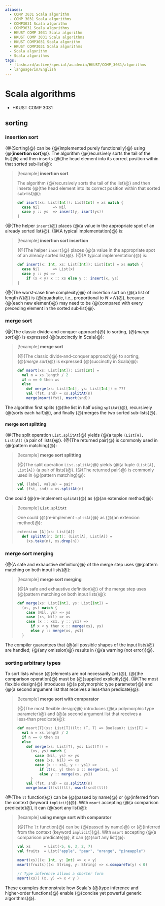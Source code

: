 ```yaml
---
aliases:
  - COMP 3031 Scala algorithm
  - COMP 3031 Scala algorithms
  - COMP3031 Scala algorithm
  - COMP3031 Scala algorithms
  - HKUST COMP 3031 Scala algorithm
  - HKUST COMP 3031 Scala algorithms
  - HKUST COMP3031 Scala algorithm
  - HKUST COMP3031 Scala algorithms
  - Scala algorithm
  - Scala algorithms
tags:
  - flashcard/active/special/academia/HKUST/COMP_3031/algorithms
  - language/in/English
---
```


# Scala algorithms

- HKUST COMP 3031

## sorting

### insertion sort

{@{Sorting}@} can be {@{implemented purely functionally}@} using {@{__insertion sort__}@}. The algorithm {@{recursively sorts the tail of the list}@} and then inserts {@{the head element into its correct position within that sorted sub‑list}@}: <!--SR:!2025-12-02,27,290!2025-11-12,16,290!2026-01-11,61,310!2026-01-07,58,310!2026-01-08,58,310-->

> [!example] __insertion sort__
>
> The algorithm {@{recursively sorts the tail of the list}@} and then inserts {@{the head element into its correct position within that sorted sub‑list}@}:
>
> ```Scala
> def isort(xs: List[Int]): List[Int] = xs match {
>   case Nil      => Nil
>   case y :: ys  => insert(y, isort(ys))
> }
> ```
<!--SR:!2026-01-10,60,310!2026-01-13,63,310-->

{@{The helper `insert`}@} places {@{a value in the appropriate spot of an already sorted list}@}. {@{A typical implementation}@} is: <!--SR:!2026-01-04,55,310!2026-01-08,58,310!2026-01-11,61,310-->

> [!example] __insertion sort insertion__
>
> {@{The helper `insert`}@} places {@{a value in the appropriate spot of an already sorted list}@}. {@{A typical implementation}@} is:
>
> ```Scala
> def insert(x: Int, xs: List[Int]): List[Int] = xs match {
>   case Nil      => List(x)
>   case y :: ys =>
>     if (x < y) x :: xs else y :: insert(x, ys)
> }
> ```
<!--SR:!2026-01-06,57,310!2026-01-05,56,310!2025-12-21,43,290-->

{@{The worst‑case time complexity}@} of insertion sort on {@{a list of length _N_}@} is {@{quadratic, i.e., proportional to $N \times N$}@}, because {@{each new element}@} may need to be {@{compared with every preceding element in the sorted sub‑list}@}. <!--SR:!2025-11-12,16,290!2025-11-12,16,290!2025-11-12,16,290!2025-11-12,16,290!2026-01-05,56,310-->

### merge sort

{@{The classic divide‑and‑conquer approach}@} to sorting, {@{_merge sort_}@} is expressed {@{succinctly in Scala}@}: <!--SR:!2025-11-12,16,290!2026-01-08,58,310!2025-11-12,16,290-->

> [!example] __merge sort__
>
> {@{The classic divide‑and‑conquer approach}@} to sorting, {@{_merge sort_}@} is expressed {@{succinctly in Scala}@}:
>
> ```Scala
> def msort(xs: List[Int]): List[Int] =
>   val n = xs.length / 2
>   if n == 0 then xs
>   else
>     def merge(xs: List[Int], ys: List[Int]) = ???
>     val (fst, snd) = xs.splitAt(n)
>     merge(msort(fst), msort(snd))
> ```
<!--SR:!2026-01-09,59,310!2026-01-06,57,310!2025-12-21,43,290-->

The algorithm first splits {@{the list in half using `splitAt`}@}, recursively {@{sorts each half}@}, and finally {@{merges the two sorted sub‑lists}@}. <!--SR:!2026-01-05,56,310!2026-01-04,55,310!2026-01-07,58,310-->

#### merge sort splitting

{@{The split operation `List.splitAt`}@} yields {@{a tuple `(List[A], List[A])` \(a pair of lists\)}@}. {@{The returned pair}@} is commonly used in {@{pattern matching}@}: <!--SR:!2025-11-12,16,290!2026-01-07,58,310!2026-01-04,55,310!2026-01-13,63,310-->

> [!example] __merge sort splitting__
>
> {@{The split operation `List.splitAt`}@} yields {@{a tuple `(List[A], List[A])` \(a pair of lists\)}@}. {@{The returned pair}@} is commonly used in {@{pattern matching}@}:
>
> ```Scala
> val (label, value) = pair
> val (fst, snd) = xs.splitAt(n)
> ```
<!--SR:!2025-11-12,16,290!2026-01-05,56,310!2026-01-12,62,310!2026-01-06,57,310-->

One could {@{re‑implement `splitAt`}@} as {@{an extension method}@}: <!--SR:!2026-01-08,58,310!2026-01-05,56,310-->

> [!example] __`List.splitAt`__
>
> One could {@{re‑implement `splitAt`}@} as {@{an extension method}@}:
>
> ```Scala
> extension [A](xs: List[A])
>   def splitAt(n: Int): (List[A], List[A]) =
>     (xs.take(n), xs.drop(n))
> ```
<!--SR:!2025-11-12,16,290!2026-01-09,59,310-->

### merge sort merging

{@{A safe and exhaustive definition}@} of the merge step uses {@{pattern matching on both input lists}@}: <!--SR:!2025-11-12,16,290!2025-11-12,16,290-->

> [!example] __merge sort merging__
>
> {@{A safe and exhaustive definition}@} of the merge step uses {@{pattern matching on both input lists}@}:
>
> ```Scala
> def merge(xs: List[Int], ys: List[Int]) =
>   (xs, ys) match {
>     case (Nil, ys) => ys
>     case (xs, Nil) => xs
>     case (x :: xs1, y :: ys1) =>
>       if x < y then x :: merge(xs1, ys)
>       else y :: merge(xs, ys1)
>   }
> ```
<!--SR:!2025-11-12,16,290!2026-01-04,55,310-->

The compiler guarantees that {@{all possible shapes of the input lists}@} are handled; {@{any omission}@} results in {@{a warning \(not error\)}@}. <!--SR:!2025-11-12,16,290!2026-01-04,55,310!2025-11-12,16,290-->

### sorting arbitrary types

To sort lists whose {@{elements are not necessarily `Int`}@}, {@{the comparison operation}@} must be {@{supplied explicitly}@}. {@{The most flexible design}@} introduces {@{a polymorphic type parameter}@} and {@{a second argument list that receives a less‑than predicate}@}: <!--SR:!2026-01-12,62,310!2026-01-06,57,310!2026-01-06,57,310!2025-11-12,16,290!2026-01-09,59,310!2026-01-12,62,310-->

> [!example] __merge sort with comparator__
>
> {@{The most flexible design}@} introduces {@{a polymorphic type parameter}@} and {@{a second argument list that receives a less‑than predicate}@}:
>
> ```Scala
> def msort[T](xs: List[T])(lt: (T, T) => Boolean): List[T] =
>   val n = xs.length / 2
>   if n == 0 then xs
>   else
>     def merge(xs: List[T], ys: List[T]) =
>       (xs, ys) match {
>         case (Nil, ys) => ys
>         case (xs, Nil) => xs
>         case (x :: xs1, y :: ys1) =>
>           if lt(x, y) then x :: merge(xs1, ys)
>           else y :: merge(xs, ys1)
>       }
>     val (fst, snd) = xs.splitAt(n)
>     merge(msort(fst)(lt), msort(snd)(lt))
> ```
<!--SR:!2025-11-12,16,290!2026-01-10,60,310!2025-11-12,16,290-->

{@{The `lt` function}@} can be {@{passed by name}@} or {@{inferred from the context \(keyword `implicit`\)}@}. With `msort` accepting {@{a comparison predicate}@}, it can {@{sort any list}@}: <!--SR:!2025-11-12,16,290!2026-01-10,60,310!2026-01-11,61,310!2026-01-13,63,310!2026-01-12,62,310-->

> [!example] __using merge sort with comparator__
>
> {@{The `lt` function}@} can be {@{passed by name}@} or {@{inferred from the context \(keyword `implicit`\)}@}. With `msort` accepting {@{a comparison predicate}@}, it can {@{sort any list}@}:
>
> ```Scala
> val xs      = List(-5, 6, 3, 2, 7)
> val fruits  = List("apple", "pear", "orange", "pineapple")
>
> msort(xs)((x: Int, y: Int) => x < y)
> msort(fruits)((x: String, y: String) => x.compareTo(y) < 0)
>
> // Type inference allows a shorter form
> msort(xs)( (x, y) => x < y )
> ```
<!--SR:!2026-01-07,58,310!2026-01-04,55,310!2025-11-12,16,290!2025-11-12,16,290!2025-11-12,16,290-->

These examples demonstrate how Scala's {@{type inference and higher‑order functions}@} enable {@{concise yet powerful generic algorithms}@}. <!--SR:!2026-01-07,58,310!2026-01-13,63,310-->
